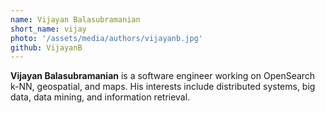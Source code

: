 ```yaml
---
name: Vijayan Balasubramanian
short_name: vijay
photo: '/assets/media/authors/vijayanb.jpg'
github: VijayanB
---
```


**Vijayan Balasubramanian** is a software engineer working on OpenSearch k-NN, geospatial, and maps. His interests include distributed systems, big data, data mining, and information retrieval.
